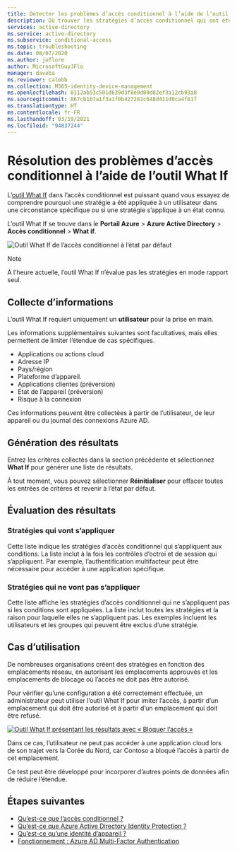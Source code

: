 ```yaml
---
title: Détecter les problèmes d’accès conditionnel à l’aide de l’outil What If - Azure Active Directory
description: Où trouver les stratégies d’accès conditionnel qui ont été appliquées et pourquoi
services: active-directory
ms.service: active-directory
ms.subservice: conditional-access
ms.topic: troubleshooting
ms.date: 08/07/2020
ms.author: joflore
author: MicrosoftGuyJFlo
manager: daveba
ms.reviewer: calebb
ms.collection: M365-identity-device-management
ms.openlocfilehash: 0112ab53c501d639d3f8e0d09d82ef3a12cb93a8
ms.sourcegitcommit: 867cb1b7a1f3a1f0b427282c648d411d0ca4f81f
ms.translationtype: HT
ms.contentlocale: fr-FR
ms.lasthandoff: 03/19/2021
ms.locfileid: "94837244"
---
```

# <a name="troubleshooting-conditional-access-using-the-what-if-tool"></a>Résolution des problèmes d’accès conditionnel à l’aide de l’outil What If

L’[outil What If](what-if-tool.md) dans l’accès conditionnel est puissant quand vous essayez de comprendre pourquoi une stratégie a été appliquée à un utilisateur dans une circonstance spécifique ou si une stratégie s’applique à un état connu.

L’outil What If se trouve dans le **Portail Azure** > **Azure Active Directory** > **Accès conditionnel** > **What if**.

![Outil What If de l’accès conditionnel à l’état par défaut](./media/troubleshoot-conditional-access-what-if/conditional-access-what-if-tool.png)

> [!NOTE]
> À l’heure actuelle, l’outil What If n’évalue pas les stratégies en mode rapport seul.

## <a name="gathering-information"></a>Collecte d’informations

L’outil What If requiert uniquement un **utilisateur** pour la prise en main. 

Les informations supplémentaires suivantes sont facultatives, mais elles permettent de limiter l’étendue de cas spécifiques.

* Applications ou actions cloud
* Adresse IP 
* Pays/région
* Plateforme d’appareil.
* Applications clientes (préversion)
* État de l’appareil (préversion) 
* Risque à la connexion

Ces informations peuvent être collectées à partir de l’utilisateur, de leur appareil ou du journal des connexions Azure AD.

## <a name="generating-results"></a>Génération des résultats

Entrez les critères collectés dans la section précédente et sélectionnez **What If** pour générer une liste de résultats. 

À tout moment, vous pouvez sélectionner **Réinitialiser** pour effacer toutes les entrées de critères et revenir à l’état par défaut.

## <a name="evaluating-results"></a>Évaluation des résultats

### <a name="policies-that-will-apply"></a>Stratégies qui vont s’appliquer

Cette liste indique les stratégies d’accès conditionnel qui s’appliquent aux conditions. La liste inclut à la fois les contrôles d’octroi et de session qui s’appliquent. Par exemple, l’authentification multifacteur peut être nécessaire pour accéder à une application spécifique.

### <a name="policies-that-will-not-apply"></a>Stratégies qui ne vont pas s’appliquer

Cette liste affiche les stratégies d’accès conditionnel qui ne s’appliquent pas si les conditions sont appliquées. La liste inclut toutes les stratégies et la raison pour laquelle elles ne s’appliquent pas. Les exemples incluent les utilisateurs et les groupes qui peuvent être exclus d’une stratégie.

## <a name="use-case"></a>Cas d’utilisation

De nombreuses organisations créent des stratégies en fonction des emplacements réseau, en autorisant les emplacements approuvés et les emplacements de blocage où l’accès ne doit pas être autorisé.

Pour vérifier qu’une configuration a été correctement effectuée, un administrateur peut utiliser l’outil What If pour imiter l’accès, à partir d’un emplacement qui doit être autorisé et à partir d’un emplacement qui doit être refusé.

[ ![Outil What If présentant les résultats avec « Bloquer l’accès »](./media/troubleshoot-conditional-access-what-if/conditional-access-what-if-results.png)](./media/troubleshoot-conditional-access-what-if/conditional-access-what-if-results.png#lightbox)

Dans ce cas, l’utilisateur ne peut pas accéder à une application cloud lors de son trajet vers la Corée du Nord, car Contoso a bloqué l’accès à partir de cet emplacement.

Ce test peut être développé pour incorporer d’autres points de données afin de réduire l’étendue.

## <a name="next-steps"></a>Étapes suivantes

* [Qu’est-ce que l’accès conditionnel ?](overview.md)
* [Qu’est-ce que Azure Active Directory Identity Protection ?](../identity-protection/overview-identity-protection.md)
* [Qu’est-ce qu’une identité d’appareil ?](../devices/overview.md)
* [Fonctionnement : Azure AD Multi-Factor Authentication](../authentication/concept-mfa-howitworks.md)